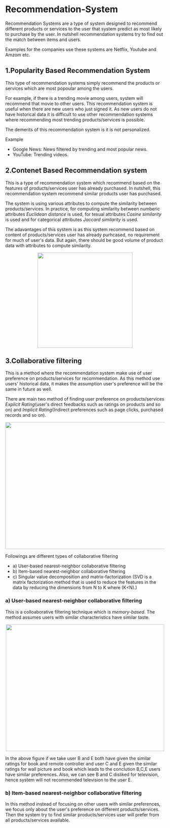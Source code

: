 # Recommendation-System

Recommendation Systems are a type of system designed to recommend different products or services to the user that system predict as most likely to purchase by the user. In nutshell recommendation systems try to find out the match between items and users.

Examples for the companies use these systems are Netflix, Youtube and Amzom etc.

## 1.Popularity  Based Recommendation System

This type of recommendation systems simply recommend the products or services which are most popoular among the users.

For example, if there is a trending movie among users, system will recommend that movie to other users. This recommendation system is useful when there are new users who just signed it. As new users do not have historical data it is difficult to use other recommendation systems where recommending most trending products/services is possible. 

The demerits of this recommendation system is it is not personalized.
 
Example
 - Google News: News filtered by trending and most popular news.
 - YouTube: Trending videos.

## 2.Contenet Based Recommendation system

This is a type of recommendation system which recommend based on the features of products/services user has already purchased. In nutshell, this recommendation system recommend similar products user has purchased. 

The system is using various attributes to compute the similarity between products/services. In practice, for computing similarity between numberic attributes *Euclidean distance* is used, for texual attributes *Cosine similarity* is used and for categorical attributes *Jaccard similarity* is used.

The adavantages of this system is as this system recommend based on content of products/services user has already purhcased, no requirement for much of user's data. But again, there should be good volume of product data with attributes to compute similarity.

<p align="center">
<img  src="https://user-images.githubusercontent.com/34208844/133703335-ad2bea13-3341-42e4-9150-e17046a06c26.png" width="300" height="300" />
 </p>

## 3.Collaborative filtering

This is a method where the recommendation system make use of user preference on products/services for recommendation. As this method use users' historical data, it makes the assumption user's preference will be the same in future as well. 

There are main two method of finding user preference on products/services *Explicit Rating*(user's direct feedbacks such as ratings on products and so on) and *Implicit Rating*(Indirect preferences such as page clicks, purchased records and so on). 

 <p align="center">
<img  src="https://user-images.githubusercontent.com/34208844/129284010-737761fa-fb1a-4c26-8243-fa0b344c63ca.png" width="600" height="400" />
 </p>
 
Followings are different types of collaborative filtering

  - a) User-based nearest-neighbor collaborative filtering
  - b) Item-based nearest-neighbor collaborative filtering
  - c) Singular value decomposition and matrix-factorization (SVD is a matrix factorization method that is used to reduce the features in the data by reducing the dimensions from N to K where (K<N).)
 
### a) User-based nearest-neighbor collaborative filtering

This is a colloaborative filtering technique which is *memory-based*. The method assumes users with similar characteristics have similar taste. 

<p align="center">
<img  src="https://user-images.githubusercontent.com/34208844/133711916-644746c0-2270-4697-9cac-fe6738ec2680.png" width="500" height="400" />
 </p>
 
 In the above figure if we take user B and E both have given the similar ratings for book and remote controller and user C and E given the similar ratings for wall picture and book which leads to the conclution B,C,E users have similar preferences. Also, we can see B and C disliked for television, hence system will not recommended television to the user E.

### b) Item-based nearest-neighbor collaborative filtering

In this method instead of focusing on other users with similar preferences, we focus only about the user's preference on different products/services. Then the system try to find similar products/services user will prefer from all products/services available. 
